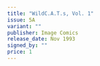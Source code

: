```yaml
---
title: "WildC.A.T.s, Vol. 1"
issue: 5A
variant: ""
publisher: Image Comics
release_date: Nov 1993
signed_by: ""
price: 1
---
```

